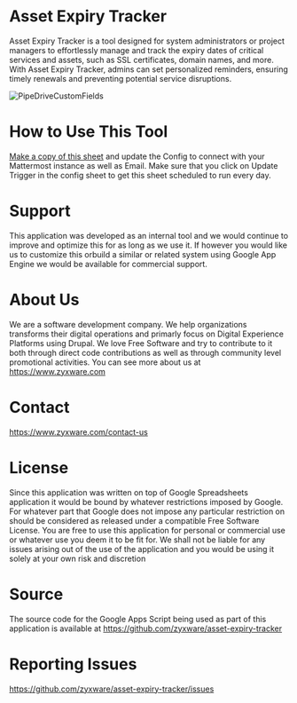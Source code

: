 # Asset Expiry Tracker
Asset Expiry Tracker is a tool designed for system administrators or project managers to effortlessly manage and track the expiry dates of critical services and assets, such as SSL certificates, domain names, and more. With Asset Expiry Tracker, admins can set personalized reminders, ensuring timely renewals and preventing potential service disruptions.

![PipeDriveCustomFields](https://github.com/zyxware/pipedrive-custom-fields/assets/109938/8d477f51-1f08-4dec-ae6e-5d9b0d9fba05)

# How to Use This Tool
[Make a copy of this sheet](https://docs.google.com/spreadsheets/d/15QrahRu29vNgV_UXCJi_bStJlMEVk6RXsi6mdRTB0d4/template/preview) and update the Config to connect with your Mattermost instance as well as Email. Make sure that you click on Update Trigger in the config sheet to get this sheet scheduled to run every day.

# Support
This application was developed as an internal tool and we would continue to improve and optimize this for as long as we use it. If however you would like us to customize this orbuild a similar or related system using Google App Engine we would be available for commercial support.

# About Us
We are a software development company. We help organizations transforms their digital operations and primarly focus on Digital Experience Platforms using Drupal. We love Free Software and try to contribute to it both through direct code contributions as well as through community level promotional activities. You can see more about us at https://www.zyxware.com

# Contact
https://www.zyxware.com/contact-us

# License
Since this application was written on top of Google Spreadsheets application it would be bound by whatever restrictions imposed by Google. For whatever part that Google does not impose any particular restriction on should be considered as released under a compatible Free Software License. You are free to use this application for personal or commercial use or whatever use you deem it to be fit for. We shall not be liable for any issues arising out of the use of the application and you would be using it solely at your own risk and discretion

# Source
The source code for the Google Apps Script being used as part of this application is available at https://github.com/zyxware/asset-expiry-tracker

# Reporting Issues
https://github.com/zyxware/asset-expiry-tracker/issues
